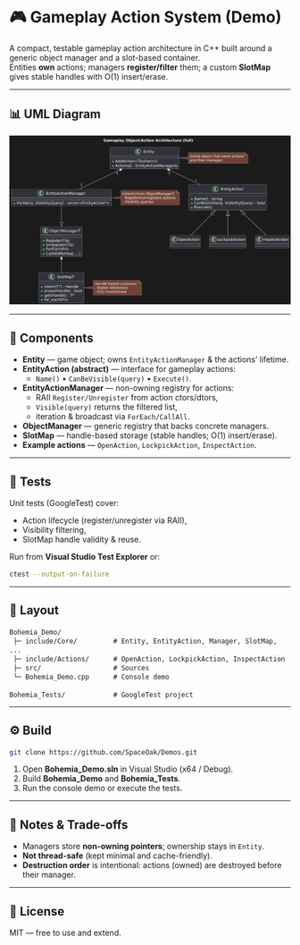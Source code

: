 # 🎮 Gameplay Action System (Demo)

A compact, testable gameplay action architecture in C++ built around a generic object manager and a slot-based container.  
Entities **own** actions; managers **register/filter** them; a custom **SlotMap** gives stable handles with O(1) insert/erase.

---

## 📊 UML Diagram

![UML Diagram](./uml.png)

---

## 🧩 Components

- **Entity** — game object; owns `EntityActionManager` & the actions’ lifetime.
- **EntityAction (abstract)** — interface for gameplay actions:
  - `Name()` • `CanBeVisible(query)` • `Execute()`.
- **EntityActionManager** — non-owning registry for actions:
  - RAII `Register/Unregister` from action ctors/dtors,
  - `Visible(query)` returns the filtered list,
  - iteration & broadcast via `ForEach/CallAll`.
- **ObjectManager<T>** — generic registry that backs concrete managers.
- **SlotMap<T>** — handle-based storage (stable handles; O(1) insert/erase).
- **Example actions** — `OpenAction`, `LockpickAction`, `InspectAction`.

---

## 🧪 Tests

Unit tests (GoogleTest) cover:
- Action lifecycle (register/unregister via RAII),
- Visibility filtering,
- SlotMap handle validity & reuse.

Run from **Visual Studio Test Explorer** or:

```bash
ctest --output-on-failure
```

---

## 📂 Layout

```plaintext
Bohemia_Demo/
 ├─ include/Core/         # Entity, EntityAction, Manager, SlotMap, ...
 ├─ include/Actions/      # OpenAction, LockpickAction, InspectAction
 ├─ src/                  # Sources
 └─ Bohemia_Demo.cpp      # Console demo

Bohemia_Tests/            # GoogleTest project
```

---

## ⚙️ Build

```bash
git clone https://github.com/SpaceOak/Demos.git
```

1. Open **Bohemia_Demo.sln** in Visual Studio (x64 / Debug).  
2. Build **Bohemia_Demo** and **Bohemia_Tests**.  
3. Run the console demo or execute the tests.  

---

## 📌 Notes & Trade-offs

- Managers store **non-owning pointers**; ownership stays in `Entity`.
- **Not thread-safe** (kept minimal and cache-friendly).
- **Destruction order** is intentional: actions (owned) are destroyed before their manager.

---

## 📝 License

MIT — free to use and extend.
